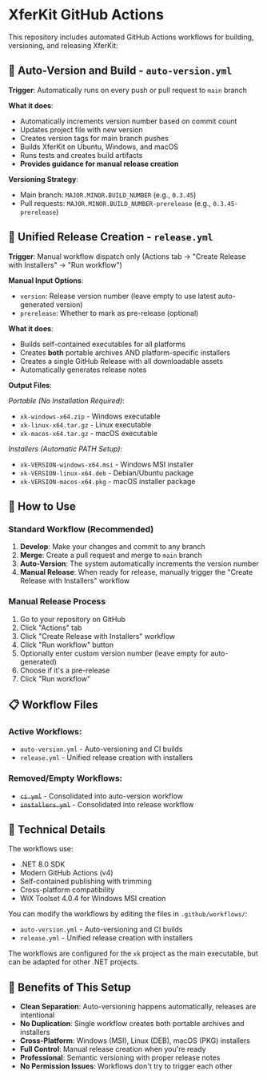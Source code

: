 # XferKit GitHub Actions

This repository includes automated GitHub Actions workflows for building, versioning, and releasing XferKit:

## 🔄 Auto-Version and Build - `auto-version.yml`

**Trigger**: Automatically runs on every push or pull request to `main` branch

**What it does**:
- Automatically increments version number based on commit count
- Updates project file with new version
- Creates version tags for main branch pushes
- Builds XferKit on Ubuntu, Windows, and macOS
- Runs tests and creates build artifacts
- **Provides guidance for manual release creation**

**Versioning Strategy**:
- Main branch: `MAJOR.MINOR.BUILD_NUMBER` (e.g., `0.3.45`)
- Pull requests: `MAJOR.MINOR.BUILD_NUMBER-prerelease` (e.g., `0.3.45-prerelease`)

## 🚀 Unified Release Creation - `release.yml`

**Trigger**: Manual workflow dispatch only (Actions tab → "Create Release with Installers" → "Run workflow")

**Manual Input Options**:
- `version`: Release version number (leave empty to use latest auto-generated version)
- `prerelease`: Whether to mark as pre-release (optional)

**What it does**:
- Builds self-contained executables for all platforms
- Creates **both** portable archives AND platform-specific installers
- Creates a single GitHub Release with all downloadable assets
- Automatically generates release notes

**Output Files**:

*Portable (No Installation Required)*:
- `xk-windows-x64.zip` - Windows executable
- `xk-linux-x64.tar.gz` - Linux executable
- `xk-macos-x64.tar.gz` - macOS executable

*Installers (Automatic PATH Setup)*:
- `xk-VERSION-windows-x64.msi` - Windows MSI installer
- `xk-VERSION-linux-x64.deb` - Debian/Ubuntu package
- `xk-VERSION-macos-x64.pkg` - macOS installer package

## 🎯 How to Use

### Standard Workflow (Recommended)
1. **Develop**: Make your changes and commit to any branch
2. **Merge**: Create a pull request and merge to `main` branch
3. **Auto-Version**: The system automatically increments the version number
4. **Manual Release**: When ready for release, manually trigger the "Create Release with Installers" workflow

### Manual Release Process
1. Go to your repository on GitHub
2. Click "Actions" tab
3. Click "Create Release with Installers" workflow
4. Click "Run workflow" button
5. Optionally enter custom version number (leave empty for auto-generated)
6. Choose if it's a pre-release
7. Click "Run workflow"

## 📋 Workflow Files

### Active Workflows:
- `auto-version.yml` - Auto-versioning and CI builds
- `release.yml` - Unified release creation with installers

### Removed/Empty Workflows:
- ~~`ci.yml`~~ - Consolidated into auto-version workflow
- ~~`installers.yml`~~ - Consolidated into release workflow

## 🔧 Technical Details

The workflows use:
- .NET 8.0 SDK
- Modern GitHub Actions (v4)
- Self-contained publishing with trimming
- Cross-platform compatibility
- WiX Toolset 4.0.4 for Windows MSI creation

You can modify the workflows by editing the files in `.github/workflows/`:
- `auto-version.yml` - Auto-versioning and CI builds
- `release.yml` - Unified release creation with installers

The workflows are configured for the `xk` project as the main executable, but can be adapted for other .NET projects.

## 🚀 Benefits of This Setup

- **Clean Separation**: Auto-versioning happens automatically, releases are intentional
- **No Duplication**: Single workflow creates both portable archives and installers
- **Cross-Platform**: Windows (MSI), Linux (DEB), macOS (PKG) installers
- **Full Control**: Manual release creation when you're ready
- **Professional**: Semantic versioning with proper release notes
- **No Permission Issues**: Workflows don't try to trigger each other
